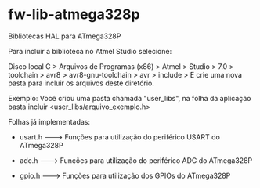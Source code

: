 # fw-lib-atmega328p
Bibliotecas HAL para ATmega328P

Para incluir a biblioteca no Atmel Studio selecione:

Disco local C > Arquivos de Programas (x86) > Atmel > Studio > 7.0 > toolchain > avr8 > avr8-gnu-toolchain > avr > include > E crie uma nova pasta para incluir os arquivos deste diretório.

Exemplo: Você criou uma pasta chamada "user_libs", na folha da aplicação basta incluir <user_libs/arquivo_exemplo.h>

Folhas já implementadas:

* usart.h ---> Funções para utilização do periférico USART do ATmega328P
  
* adc.h   ---> Funções para utilização do periférico ADC do ATmega328P

* gpio.h ---> Funções para utilização dos GPIOs do ATmega328P
